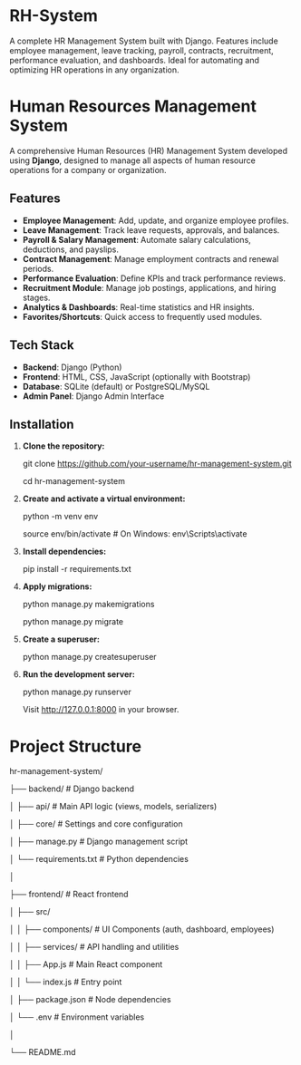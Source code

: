 # RH-System
A complete HR Management System built with Django. Features include employee management, leave tracking, payroll, contracts, recruitment, performance evaluation, and dashboards. Ideal for automating and optimizing HR operations in any organization.

#  Human Resources Management System

A comprehensive Human Resources (HR) Management System developed using **Django**, designed to manage all aspects of human resource operations for a company or organization.

##  Features

-  **Employee Management**: Add, update, and organize employee profiles.
-  **Leave Management**: Track leave requests, approvals, and balances.
-  **Payroll & Salary Management**: Automate salary calculations, deductions, and payslips.
-  **Contract Management**: Manage employment contracts and renewal periods.
-  **Performance Evaluation**: Define KPIs and track performance reviews.
-  **Recruitment Module**: Manage job postings, applications, and hiring stages.
-  **Analytics & Dashboards**: Real-time statistics and HR insights.
-  **Favorites/Shortcuts**: Quick access to frequently used modules.

##  Tech Stack

- **Backend**: Django (Python)
- **Frontend**: HTML, CSS, JavaScript (optionally with Bootstrap)
- **Database**: SQLite (default) or PostgreSQL/MySQL
- **Admin Panel**: Django Admin Interface

##  Installation

1. **Clone the repository:**
   
   git clone https://github.com/your-username/hr-management-system.git

    cd hr-management-system
   
3. **Create and activate a virtual environment:**

    python -m venv env

   source env/bin/activate  # On Windows: env\Scripts\activate
   
4. **Install dependencies:**

   pip install -r requirements.txt

5. **Apply migrations:**

   python manage.py makemigrations
   
   python manage.py migrate

6. **Create a superuser:**
   
   python manage.py createsuperuser


7. **Run the development server:**
   
   python manage.py runserver
   
   Visit http://127.0.0.1:8000 in your browser.


  # Project Structure

  hr-management-system/
  
├── backend/ # Django backend

│ ├── api/ # Main API logic (views, models, serializers)

│ ├── core/ # Settings and core configuration

│ ├── manage.py # Django management script

│ └── requirements.txt # Python dependencies

│

├── frontend/ # React frontend

│ ├── src/

│ │ ├── components/ # UI Components (auth, dashboard, employees)

│ │ ├── services/ # API handling and utilities

│ │ ├── App.js # Main React component

│ │ └── index.js # Entry point

│ ├── package.json # Node dependencies

│ └── .env # Environment variables

│

└── README.md




   
